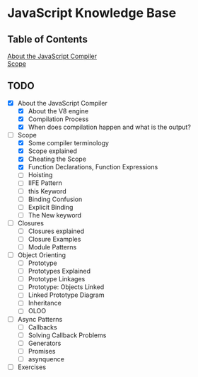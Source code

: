 # JavaScript Knowledge Base

## Table of Contents
[About the JavaScript Compiler](/compiler.md)  
[Scope](/scope)

## TODO
- [x] About the JavaScript Compiler
	- [x] About the V8 engine
	- [x] Compilation Process
	- [x] When does compilation happen and what is the output?

- [ ] Scope
	- [x] Some compiler terminology
	- [x] Scope explained
	- [x] Cheating the Scope
	- [x] Function Declarations, Function Expressions
	- [ ] Hoisting
	- [ ] IIFE Pattern
	- [ ] this Keyword
	- [ ] Binding Confusion
	- [ ] Explicit Binding
	- [ ] The New keyword

- [ ] Closures
	- [ ] Closures explained
	- [ ] Closure Examples
	- [ ] Module Patterns

- [ ] Object Orienting
	- [ ] Prototype
	- [ ] Prototypes Explained
	- [ ] Prototype Linkages
	- [ ] Prototype: Objects Linked
	- [ ] Linked Prototype Diagram
	- [ ] Inheritance
	- [ ] OLOO

- [ ] Async Patterns
	- [ ] Callbacks
	- [ ] Solving Callback Problems
	- [ ] Generators
	- [ ] Promises
	- [ ] asynquence

- [ ] Exercises
